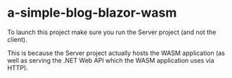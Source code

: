 # a-simple-blog-blazor-wasm

To launch this project make sure you run the Server project (and not the client).

This is because the Server project actually hosts the WASM application (as well as serving the .NET Web API which the WASM application uses via HTTP).
